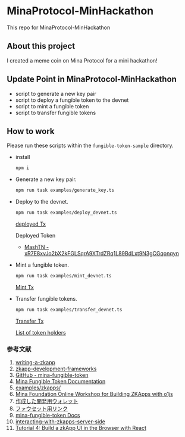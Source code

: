 # MinaProtocol-MinHackathon

This repo for MinaProtocol-MinHackathon

## About this project

I created a meme coin on Mina Protocol for a mini hackathon!

## Update Point in MinaProtocol-MinHackathon

- script to generate a new key pair
- script to deploy a fungible token to the devnet
- script to mint a fungible token
- script to transfer fungible tokens

## How to work

Please run these scripts within the `fungible-token-sample` directory.

- install 

  ```bash
  npm i
  ```

- Generate a new key pair.

  ```bash
  npm run task examples/generate_key.ts
  ```

- Deploy to the devnet.

  ```bash
  npm run task examples/deploy_devnet.ts
  ```

  [deployed Tx](https://minascan.io/devnet/tx/5JuCziR1eSAAz3ocpf8Mv8RSNu8p9QSpHtywQrBY5LgoXhTdMw1F)

  Deployed Token

  - [MashTN - xR7E8xvJo2bX2kFGLSqrA9XTrdZRq1L89BdLxt9N3gCGqonqyn](https://minascan.io/devnet/token/xR7E8xvJo2bX2kFGLSqrA9XTrdZRq1L89BdLxt9N3gCGqonqyn/zk-txs)

- Mint a fungible token.

  ```bash
  npm run task examples/mint_devnet.ts
  ```

  [Mint Tx](https://minascan.io/devnet/tx/5Jur32w1Xc6juesY9hGNbV4AAfABsWxK22RrMNvUiWnNuzbatuwY)

- Transfer fungible tokens.

  ```bash
  npm run task examples/transfer_devnet.ts
  ```
  
  [Transfer Tx](https://minascan.io/devnet/tx/5JumaqMFAF1MeygQHmCvb9662rGC6FtB43z9URbEpEMzvG2TtZFL)
  
  [List of token holders](https://minascan.io/devnet/token/xR7E8xvJo2bX2kFGLSqrA9XTrdZRq1L89BdLxt9N3gCGqonqyn/holders)

### 参考文献

1. [writing-a-zkapp](https://docs.minaprotocol.com/zkapps/writing-a-zkapp)
2. [zkapp-development-frameworks](https://docs.minaprotocol.com/zkapps/zkapp-development-frameworks)
3. [GitHub - mina-fungible-token](https://github.com/MinaFoundation/mina-fungible-token)
4. [Mina Fungible Token Documentation](https://minafoundation.github.io/mina-fungible-token/deploy.html)
5. [examples/zkapps/](https://github.com/o1-labs/docs2/tree/main/examples/zkapps/)
6. [Mina Foundation Online Workshop for Building ZKApps with o1js](https://www.youtube.com/watch?v=LLule5GUkkg&t=4116s)
7. [作成した開発用ウォレット](https://minascan.io/devnet/tx/5JuPC4hhNb83ufKmuRtj97jSSbdDURLTwTb6vmJL6k3Bv7Zi6uA7)
8. [ファウセット用リンク](https://faucet.minaprotocol.com/?address=B62qoFHxcia11kauLdy6f9B8yfB9QUkMRDTJhrXoKEgkuDzDSGU9MgU&explorer=minascan)
9. [mina-fungible-token Docs](https://minafoundation.github.io/mina-fungible-token/)
10. [interacting-with-zkapps-server-side](https://docs.minaprotocol.com/zkapps/tutorials/interacting-with-zkapps-server-side)
11. [Tutorial 4: Build a zkApp UI in the Browser with React](https://docs.minaprotocol.com/zkapps/tutorials/zkapp-ui-with-react)
